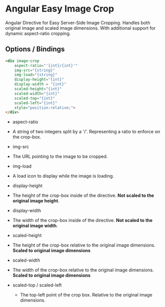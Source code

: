 # Angular Easy Image Crop
Angular Directive for Easy Server-Side Image Cropping. Handles both original image and scaled image dimensions. With additional support for dynamic aspect-ratio cropping. 

## Options / Bindings
```html
<div image-crop 
	aspect-ratio="'{int}/{int}'" 
	img-src="{string}" 
	img-load="{string}"
	display-height="{int}" 
	display-width = "{int}"
	scaled-height="{int}" 
	scaled-width="{int}" 
	scaled-top="{int}" 
	scaled-left="{int}" 
	style="position:relative;">
</div>
```

- aspect-ratio
 - A string of two integers split by a '/'. Representing a ratio to enforce on the crop-box.

- img-src
 - The URL pointing to the image to be cropped.

- img-load
 - A load icon to display while the image is loading. 

- display-height 
 - The height of the crop-box inside of the directive. **Not scaled to the original image height**.

- display-width
 - The width of the crop-box inside of the directive. **Not scaled to the original image width**. 

- scaled-height
 - The height of the crop-box relative to the original image dimensions. **Scaled to original image dimensions**

- scaled-width
 - The width of the crop-box relative to the original image dimensions. **Scaled to original image dimensions**

- scaled-top / scaled-left 
  - The top-left point of the crop box. Relative to the original image dimensions. 

